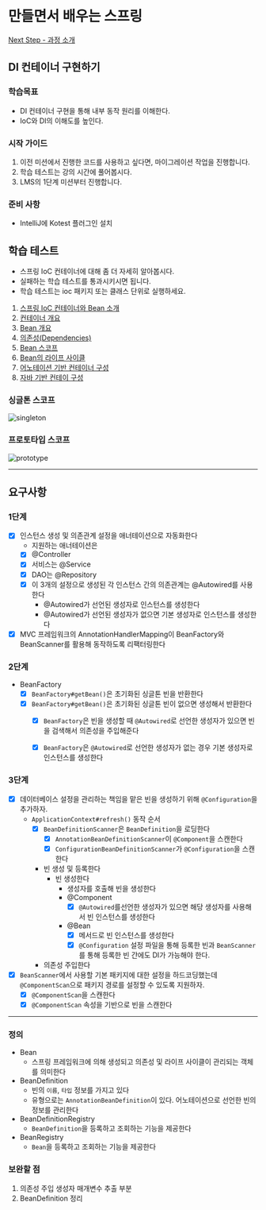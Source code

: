 # 만들면서 배우는 스프링
[Next Step - 과정 소개](https://edu.nextstep.camp/c/4YUvqn9V)

## DI 컨테이너 구현하기

### 학습목표
- DI 컨테이너 구현을 통해 내부 동작 원리를 이해한다.
- IoC와 DI의 이해도를 높인다.

### 시작 가이드
1. 이전 미션에서 진행한 코드를 사용하고 싶다면, 마이그레이션 작업을 진행합니다.
2. 학습 테스트는 강의 시간에 풀어봅시다.
3. LMS의 1단계 미션부터 진행합니다.

### 준비 사항
- IntelliJ에 Kotest 플러그인 설치

## 학습 테스트
- 스프링 IoC 컨테이너에 대해 좀 더 자세히 알아봅시다.
- 실패하는 학습 테스트를 통과시키시면 됩니다.
- 학습 테스트는 ioc 패키지 또는 클래스 단위로 실행하세요.

1. [스프링 IoC 컨테이너와 Bean 소개](study/src/test/kotlin/ioc/Introduction.kt)
2. [컨테이너 개요](study/src/test/kotlin/ioc/Container.kt)
3. [Bean 개요](study/src/test/kotlin/ioc/Bean.kt)
4. [의존성(Dependencies)](study/src/test/kotlin/ioc/Dependencies.kt)
5. [Bean 스코프](study/src/test/kotlin/ioc/BeanScopes.kt)
6. [Bean의 라이프 사이클](study/src/test/kotlin/ioc/Lifecycle.kt)
7. [어노테이션 기반 컨테이너 구성](study/src/test/kotlin/ioc/AnnotationBasedConfiguration.kt)
8. [자바 기반 컨테이 구성](study/src/test/kotlin/ioc/JavaBasedConfiguration.kt)

### 싱글톤 스코프
<img src="docs/images/singleton.png" alt="singleton">

### 프로토타입 스코프
<img src="docs/images/prototype.png" alt="prototype">

--- 

## 요구사항

### 1단계
- [x] 인스턴스 생성 및 의존관계 설정을 애너테이션으로 자동화한다
  - 지원하는 애너테이션은 
   - [x] @Controller
   - [x] 서비스는 @Service
   - [x] DAO는 @Repository
   - [x] 이 3개의 설정으로 생성된 각 인스턴스 간의 의존관계는 @Autowired를 사용한다
     - @Autowired가 선언된 생성자로 인스턴스를 생성한다
     - @Autowired가 선언된 생성자가 없으면 기본 생성자로 인스턴스를 생성한다

- [x] MVC 프레임워크의 AnnotationHandlerMapping이 BeanFactory와 BeanScanner를 활용해 동작하도록 리팩터링한다

### 2단계
- BeanFactory
  - [x] `BeanFactory#getBean()`은 초기화된 싱글톤 빈을 반환한다
  - [x] `BeanFactory#getBean()`은 초기화된 싱글톤 빈이 없으면 생성해서 반환한다
    - [x] `BeanFactory`은 빈을 생성할 때 `@Autowired`로 선언한 생성자가 있으면 빈을 검색해서 의존성을 주입해준다
    - [x] `BeanFactory`은 `@Autowired`로 선언한 생성자가 없는 경우 기본 생성자로 인스턴스를 생성한다


### 3단계
- [x] 데이터베이스 설정을 관리하는 책임을 맡은 빈을 생성하기 위해 `@Configuration`을 추가하자.
  - `ApplicationContext#refresh()` 동작 순서
    - [x] `BeanDefinitionScanner`은 `BeanDefinition`을 로딩한다
      - [x] `AnnotationBeanDefinitionScanner`이 `@Component`을 스캔한다
      - [x] `ConfigurationBeanDefinitionScanner`가 `@Configuration`을 스캔한다
    - 빈 생성 및 등록한다
      - 빈 생성한다
        - 생성자를 호출해 빈을 생성한다
        - @Component
          - [x] `@Autowired`를선언한 생성자가 있으면 해당 생성자를 사용해서 빈 인스턴스를 생성한다
        - @Bean
          - [x] 메서드로 빈 인스턴스를 생성한다
          - [x] `@Configuration` 설정 파일을 통해 등록한 빈과 `BeanScanner`를 통해 등록한 빈 간에도 DI가 가능해야 한다.
    - 의존성 주입한다
- [x] `BeanScanner`에서 사용할 기본 패키지에 대한 설정을 하드코딩했는데 `@ComponentScan`으로 패키지 경로를 설정할 수 있도록 지원하자.
  - [x] `@ComponentScan`을 스캔한다
  - [x] `@ComponentScan` 속성을 기반으로 빈을 스캔한다

----

### 정의
- Bean
  - 스프링 프레임워크에 의해 생성되고 의존성 및 라이프 사이클이 관리되는 객체를 의미한다
- BeanDefinition
  - 빈의 `이름`, `타입` 정보를 가지고 있다
  - 유형으로는 `AnnotationBeanDefinition`이 있다. 어노테이션으로 선언한 빈의 정보를 관리한다
- BeanDefinitionRegistry
  - `BeanDefinition`을 등록하고 조회하는 기능을 제공한다
- BeanRegistry
  - `Bean`을 등록하고 조회하는 기능을 제공한다

### 보완할 점

1. 의존성 주입 생성자 매개변수 추출 부분
2. BeanDefinition 정리